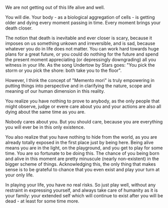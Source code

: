 We are not getting out of this life alive and well.

You will die. Your body - as a biological aggregation of cells - is getting older and dying every moment passing in time. Every moment brings your death closer.

The notion that death is inevitable and ever closer is scary, because it imposes on us something unkown and irreversible, and is sad, because whatever you do in life does not matter. You can work hard towards huge plans for a great future, or you could do nothing for the future and spend the present moment appreciating (or depressingly downgrading) all you witness in your life.
As the song Undertow by Stars goes: "You pick the storm or you pick the shore: both take you to the floor".

However, I think the concept of "Memento mori" is truly empowering in putting things into perspective and in clarifying the nature, scope and meaning of our human dimension in this reality.

You realize you have nothing to prove to anybody, as the only people that might observe, judge or evere care about you and your actions are also all dying about the same time as you are.

Nobody cares about you. But you should care, because you are everything you will ever be in this only existence.

You also realize that you have nothing to hide from the world, as you are already totally exposed in the first place just by being here.
Being alive means you are in the light, on the playground, and you get to play for some time.
You are so fortunate to be doing this.
The chance of you being born and alive in this moment are pretty minuscule (nearly non-existent) in the bigger scheme of things.
Acknowledging this, the only thing that makes sense is to be grateful to chance that you even exist and play your turn at your only life.

In playing your life, you have no real risks.
So just play well, without any restraint in expressing yourself, and always take care of humanity as it is your family: your extended self which will continue to exist after you will be dead - at least for some time more.
